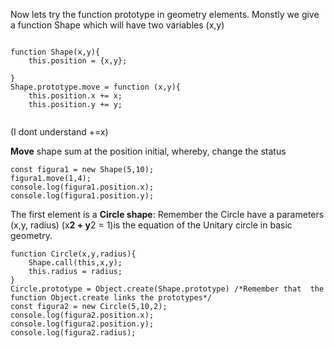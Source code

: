 Now lets try the function prototype in geometry elements. Monstly we give a function Shape which will have two variables (x,y)

```

function Shape(x,y){
    this.position = {x,y};

}
Shape.prototype.move = function (x,y){
    this.position.x += x;
    this.position.y += y;
    
```
(I dont understand +=x)

**Move** shape sum at the position initial, whereby, change the status
```
const figura1 = new Shape(5,10);
figura1.move(1,4);
console.log(figura1.position.x);
console.log(figura1.position.y);

```
The first element is a **Circle shape**: Remember the Circle have a parameters (x,y, radius) (x**2 + y**2 = 1)is the equation of the  Unitary circle in basic geometry. 
```
function Circle(x,y,radius){
    Shape.call(this,x,y);
    this.radius = radius; 
}
Circle.prototype = Object.create(Shape.prototype) /*Remember that  the function Object.create links the prototypes*/
const figura2 = new Circle(5,10,2);
console.log(figura2.position.x);
console.log(figura2.position.y);
console.log(figura2.radius);

```










